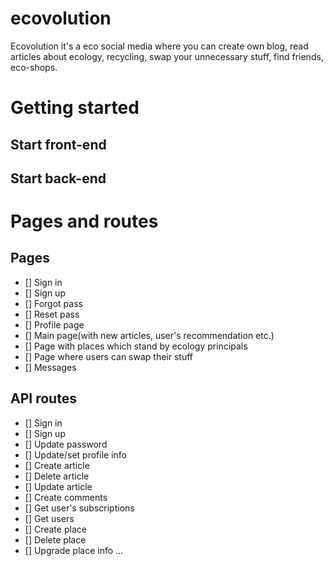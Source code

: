 # ecovolution
Ecovolution it's a eco social media where you can create own blog, read articles about ecology, recycling, swap your unnecessary stuff, find friends, eco-shops.
# Getting started
## Start front-end
## Start back-end

# Pages and routes
## Pages
- [] Sign in 
- [] Sign up
- [] Forgot pass
- [] Reset pass
- [] Profile page
- [] Main page(with new articles, user's recommendation  etc.)
- [] Page with places which stand by ecology principals
- [] Page where users can swap their stuff
- [] Messages

## API routes
- [] Sign in
- [] Sign up
- [] Update password
- [] Update/set profile info
- [] Create article
- [] Delete article
- [] Update article
- [] Create comments
- [] Get user's subscriptions
- [] Get users
- [] Create place
- [] Delete place
- [] Upgrade place info
...

